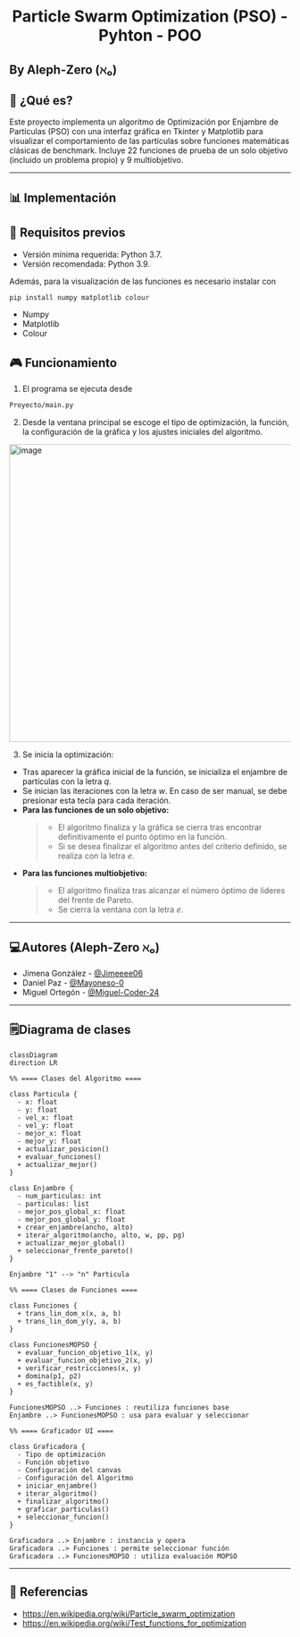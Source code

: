 # <h1 align="center">Particle Swarm Optimization (PSO) - Pyhton - POO</h1>
## By Aleph-Zero (ℵ₀)

## 📂 ¿Qué es?

Este proyecto implementa un algoritmo de Optimización por Enjambre de Partículas (PSO) con una interfaz gráfica en Tkinter y Matplotlib para visualizar el comportamiento de las partículas sobre funciones matemáticas clásicas de benchmark. Incluye 22 funciones de prueba de un solo objetivo (incluido un problema propio) y 9 multiobjetivo.

---

## 📊 Implementación

## 🧩 Requisitos previos

- Versión mínima requerida: Python 3.7.
- Versión recomendada: Python 3.9.

Además, para la visualización de las funciones es necesario instalar con
```cmd
pip install numpy matplotlib colour
```
- Numpy
- Matplotlib
- Colour

## 🎮 Funcionamiento 

1. El programa se ejecuta desde 
```cmd
Proyecto/main.py
```
2. Desde la ventana principal se escoge el tipo de optimización, la función, la configuración de la gráfica y los ajustes iniciales del algoritmo.
<img width="1002" height="532" alt="image" src="https://github.com/user-attachments/assets/6e14b5f5-358a-408d-9abd-983a43b7ca2f" />


3. Se inicia la optimización:

- Tras aparecer la gráfica inicial de la función, se inicializa  el enjambre de partículas con la letra *q*.
- Se inician las iteraciones con la letra *w*. En caso de ser manual, se debe presionar esta tecla para cada iteración.
- **Para las funciones de un solo objetivo:**
  > - El algoritmo finaliza y la gráfica se cierra tras encontrar definitivamente el punto óptimo en la función.
  > - Si se desea finalizar el algoritmo antes del criterio definido, se realiza con la letra *e*.
- **Para las funciones multiobjetivo:**
  > - El algoritmo finaliza tras alcanzar el número óptimo de líderes del frente de Pareto.
  > - Se cierra la ventana con la letra *e*.

---

## 💻Autores (Aleph-Zero ℵ₀)

- Jimena González - [@Jimeeee06](https://github.com/Jimeeee06)
- Daniel Paz - [@Mayoneso-0](https://github.com/Mayoneso-0)
- Miguel Ortegón - [@Miguel-Coder-24](https://github.com/Miguel-Coder-24)

---

## 🗒️Diagrama de clases


```mermaid
classDiagram
direction LR

%% ==== Clases del Algoritmo ====

class Particula {
  - x: float
  - y: float
  - vel_x: float
  - vel_y: float
  - mejor_x: float
  - mejor_y: float
  + actualizar_posicion()
  + evaluar_funciones()
  + actualizar_mejor()
}

class Enjambre {
  - num_particulas: int
  - particulas: list
  - mejor_pos_global_x: float
  - mejor_pos_global_y: float
  + crear_enjambre(ancho, alto)
  + iterar_algoritmo(ancho, alto, w, pp, pg)
  + actualizar_mejor_global()
  + seleccionar_frente_pareto()
}

Enjambre "1" --> "n" Particula

%% ==== Clases de Funciones ====

class Funciones {
  + trans_lin_dom_x(x, a, b)
  + trans_lin_dom_y(y, a, b)
}

class FuncionesMOPSO {
  + evaluar_funcion_objetivo_1(x, y)
  + evaluar_funcion_objetivo_2(x, y)
  + verificar_restricciones(x, y)
  + domina(p1, p2)
  + es_factible(x, y)
}

FuncionesMOPSO ..> Funciones : reutiliza funciones base
Enjambre ..> FuncionesMOPSO : usa para evaluar y seleccionar

%% ==== Graficador UI ====

class Graficadora {
  - Tipo de optimización
  - Función objetivo
  - Configuración del canvas
  - Configuración del Algoritmo
  + iniciar_enjambre()
  + iterar_algoritmo()
  + finalizar_algoritmo()
  + graficar_particulas()
  + seleccionar_funcion()
}

Graficadora ..> Enjambre : instancia y opera
Graficadora ..> Funciones : permite seleccionar función
Graficadora ..> FuncionesMOPSO : utiliza evaluación MOPSO
```

---

## 🧮 Referencias

- https://en.wikipedia.org/wiki/Particle_swarm_optimization
- https://en.wikipedia.org/wiki/Test_functions_for_optimization
